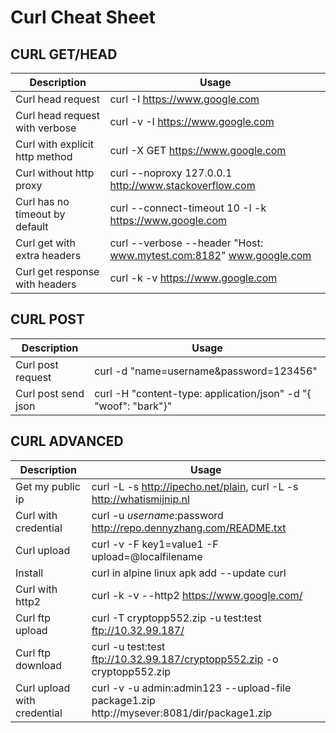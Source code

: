# Curl Cheat Sheet

## CURL GET/HEAD

|Description    | 	Usage | 
|---------------|---------|
|Curl head request	|curl -I https://www.google.com |
|Curl head request with verbose	|curl -v -I https://www.google.com |
|Curl with explicit http method	|curl -X GET https://www.google.com |
|Curl without http proxy	|curl --noproxy 127.0.0.1 http://www.stackoverflow.com |
|Curl has no timeout by default	|curl --connect-timeout 10 -I -k https://www.google.com |
|Curl get with extra headers	|curl --verbose --header "Host: www.mytest.com:8182" www.google.com |
|Curl get response with headers	|curl -k -v https://www.google.com |

## CURL POST

|Description    |	Usage |
|---------------|---------|
|Curl post request	|curl -d "name=username&password=123456" <URL> |
|Curl post send json	|curl <URL> -H "content-type: application/json" -d "{ \"woof\": \"bark\"}" |

## CURL ADVANCED

|Description    |	Usage |
|---------------|---------|
|Get my public ip	|curl -L -s http://ipecho.net/plain, curl -L -s http://whatismijnip.nl |
|Curl with credential	|curl -u $username:$password http://repo.dennyzhang.com/README.txt |
|Curl upload	|curl -v -F key1=value1 -F upload=@localfilename <URL> |
|Install |curl in alpine linux	apk add --update curl |
|Curl with http2	|curl -k -v --http2 https://www.google.com/ |
|Curl ftp upload	|curl -T cryptopp552.zip -u test:test ftp://10.32.99.187/ |
|Curl ftp download	|curl -u test:test ftp://10.32.99.187/cryptopp552.zip -o cryptopp552.zip |
|Curl upload with credential	|curl -v -u admin:admin123 --upload-file package1.zip http://mysever:8081/dir/package1.zip |
